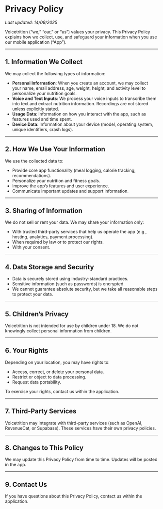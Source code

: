 # Privacy Policy

_Last updated: 14/09/2025_

Voicetrition (“we,” “our,” or “us”) values your privacy. This Privacy Policy explains how we collect, use, and safeguard your information when you use our mobile application (“App”).

---

## 1. Information We Collect

We may collect the following types of information:

- **Personal Information**: When you create an account, we may collect your name, email address, age, weight, height, and activity level to personalize your nutrition goals.
- **Voice and Text Inputs**: We process your voice inputs to transcribe them into text and extract nutrition information. Recordings are not stored unless explicitly stated.
- **Usage Data**: Information on how you interact with the app, such as features used and time spent.
- **Device Data**: Information about your device (model, operating system, unique identifiers, crash logs).

---

## 2. How We Use Your Information

We use the collected data to:

- Provide core app functionality (meal logging, calorie tracking, recommendations).
- Personalize your nutrition and fitness goals.
- Improve the app’s features and user experience.
- Communicate important updates and support information.

---

## 3. Sharing of Information

We do not sell or rent your data. We may share your information only:

- With trusted third-party services that help us operate the app (e.g., hosting, analytics, payment processing).
- When required by law or to protect our rights.
- With your consent.

---

## 4. Data Storage and Security

- Data is securely stored using industry-standard practices.
- Sensitive information (such as passwords) is encrypted.
- We cannot guarantee absolute security, but we take all reasonable steps to protect your data.

---

## 5. Children’s Privacy

Voicetrition is not intended for use by children under 18. We do not knowingly collect personal information from children.

---

## 6. Your Rights

Depending on your location, you may have rights to:

- Access, correct, or delete your personal data.
- Restrict or object to data processing.
- Request data portability.

To exercise your rights, contact us within the application.

---

## 7. Third-Party Services

Voicetrition may integrate with third-party services (such as OpenAI, RevenueCat, or Supabase). These services have their own privacy policies.

---

## 8. Changes to This Policy

We may update this Privacy Policy from time to time. Updates will be posted in the app.

---

## 9. Contact Us

If you have questions about this Privacy Policy, contact us within the application.
